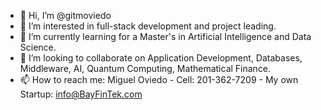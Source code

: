 - 👋 Hi, I’m @gitmoviedo
- 👀 I’m interested in full-stack development and project leading.
- 🌱 I’m currently learning for a Master's in Artificial Intelligence and Data Science.
- 💞️ I’m looking to collaborate on Application Development, Databases, Middleware, AI, Quantum Computing, Mathematical Finance.
- 📫 How to reach me: Miguel Oviedo - Cell: 201-362-7209 - My own Startup: info@BayFinTek.com

<!---
gitmoviedo/gitmoviedo is a ✨ special ✨ repository because its `README.md` (this file) appears on your GitHub profile.
You can click the Preview link to take a look at your changes.
--->
